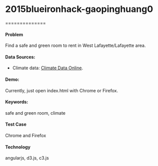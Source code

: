 # 2015blueironhack-gaopinghuang0
==============
#### Problem
Find a safe and green room to rent in West Lafayette/Lafayette area.

#### Data Sources:
* Climate data: [Climate Data Online](https://www.ncdc.noaa.gov/cdo-web/).

#### Demo:
Currently, just open index.html with Chrome or Firefox.

#### Keywords:
safe and green room, climate

#### Test Case
Chrome and Firefox

#### Technology
angularjs, d3.js, c3.js